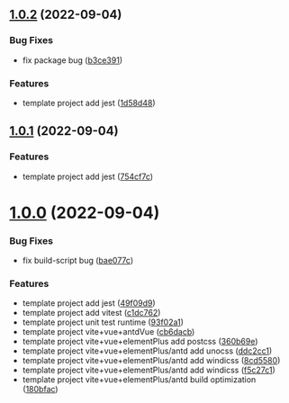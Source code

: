 ## [1.0.2](https://github.com/Be-UI/Be-CLI/compare/v1.0.1...v1.0.2) (2022-09-04)


### Bug Fixes

* fix package bug ([b3ce391](https://github.com/Be-UI/Be-CLI/commit/b3ce3916b860a9880c760147c51433b75de58857))


### Features

* template project add jest ([1d58d48](https://github.com/Be-UI/Be-CLI/commit/1d58d488919e07e3bfe69e8a4b5992f81a08013a))



## [1.0.1](https://github.com/Be-UI/Be-CLI/compare/v1.0.0...v1.0.1) (2022-09-04)


### Features

* template project add jest ([754cf7c](https://github.com/Be-UI/Be-CLI/commit/754cf7c3915bd8014dbaa2f3dc39829e8c7dfee4))



# [1.0.0](https://github.com/Be-UI/Be-CLI/compare/bae077c1d5f41bd596e68d148bb08c64d25cb1cd...v1.0.0) (2022-09-04)


### Bug Fixes

* fix build-script bug ([bae077c](https://github.com/Be-UI/Be-CLI/commit/bae077c1d5f41bd596e68d148bb08c64d25cb1cd))


### Features

* template project add jest ([49f09d9](https://github.com/Be-UI/Be-CLI/commit/49f09d9b71912985d571b9dfe9c8c527644d35f2))
* template project add vitest ([c1dc762](https://github.com/Be-UI/Be-CLI/commit/c1dc762a4a0fcd26e65191324be986a5f297f943))
* template project unit test runtime ([93f02a1](https://github.com/Be-UI/Be-CLI/commit/93f02a12e8d8af367bedcce70384581477aa96a9))
* template project vite+vue+antdVue ([cb6dacb](https://github.com/Be-UI/Be-CLI/commit/cb6dacb1e0d1e9e64024cdb1b4ecbcd197877347))
* template project vite+vue+elementPlus add postcss ([360b69e](https://github.com/Be-UI/Be-CLI/commit/360b69e22d0cdd294023d37a72b342c67d9159b7))
* template project vite+vue+elementPlus/antd add unocss ([ddc2cc1](https://github.com/Be-UI/Be-CLI/commit/ddc2cc1f64a64a841e94d2cbd8ff08d6d0b25bc0))
* template project vite+vue+elementPlus/antd add windicss ([8cd5580](https://github.com/Be-UI/Be-CLI/commit/8cd5580c5ba6aa4bdfcc3d53d2ccfc9df4065d92))
* template project vite+vue+elementPlus/antd add windicss ([f5c27c1](https://github.com/Be-UI/Be-CLI/commit/f5c27c1c938e2ef61a95ff5e3f02334d81649512))
* template project vite+vue+elementPlus/antd build optimization ([180bfac](https://github.com/Be-UI/Be-CLI/commit/180bfac6d8a9aed1c630b9248a7f399945b07545))



